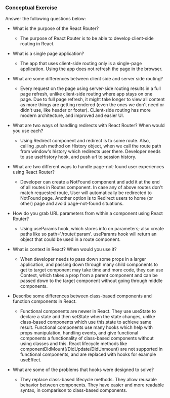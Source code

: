 ### Conceptual Exercise

Answer the following questions below:

- What is the purpose of the React Router?
  - The purpose of React Router is to be able to develop client-side routing in React.

- What is a single page application?
  - The app that uses client-side routing only is a single-page application. Using the app does not refresh the page in the browser.
  
- What are some differences between client side and server side routing?
  - Every request on the page using server-side routing results in a full page refresh, unlike client-side routing where app stays on one page. Due to full page refresh, it might take longer to view all content as more things are getting rendered (even the ones we don't need or didn't use, like header or footer). CLient-side routing has more modern architecture, and improved and easier UI.

- What are two ways of handling redirects with React Router? When would you use each?
  - Using Redirect component and redirect is to some route. Also, calling .push method on History object, when we call the route path from window's history which redirects user there. Developer needs to use useHistory hook, and push url to session history.

- What are two different ways to handle page-not-found user experiences using React Router?
  - Developer can create a NotFound component and add it at the end of all routes in Routes component. In case any of above routes don't match requested route, User will automatically be redirected to NotFound page. Another option is to Redirect users to home (or other) page and avoid page-not-found situations.

- How do you grab URL parameters from within a component using React Router?
  - Using useParams hook, which stores info on parameters; also create paths like so path='/route/:param'. useParams hook will return an object that could be used in a route component.

- What is context in React? When would you use it?
  - When developer needs to pass down some props in a larger application, and passing down through many child components to get to target component may take time and more code, they can use Context, which takes a prop from a parent component and can be passed down to the target component without going through middle components.

- Describe some differences between class-based components and function
  components in React.
  - Functional components are newer in React. They use useState to declare a state and then setState when the state changes, unlike class-based components which use this.state to achieve same result. Functional components use many hooks which help with props manipulation, handling events, and give functional components a functionality of class-based components without using classes and this. React lifecycle methods like componentDidMount(/DidUpdate/DidUnmount) are not supported in functional components, and are replaced with hooks for example useEffect.

- What are some of the problems that hooks were designed to solve?
  - They replace class-based lifecycle methods. They allow reusable behavior between components. They have easier and more readable syntax, in comparison to class-based components.
  